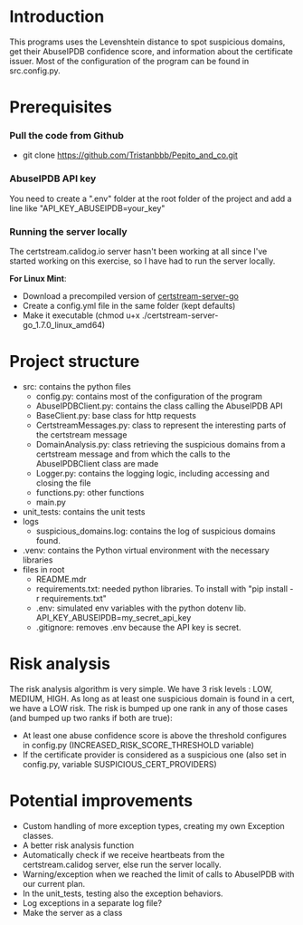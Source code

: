 
# Introduction
This programs uses the Levenshtein distance to spot suspicious domains, get their AbuseIPDB confidence score,
and information about the certificate issuer.
Most of the configuration of the program can be found in src.config.py.

# Prerequisites
### Pull the code from Github
- git clone https://github.com/Tristanbbb/Pepito_and_co.git

### AbuseIPDB API key
You need to create a ".env" folder at the root folder of the project and add a line like "API_KEY_ABUSEIPDB=your_key"
### Running the server locally
The certstream.calidog.io server hasn't been working at all since I've started working on this exercise, so I have had to run the server locally.

**For Linux Mint**:
- Download a precompiled version of [certstream-server-go](https://github.com/d-Rickyy-b/certstream-server-go)
- Create a config.yml file in the same folder (kept defaults)
- Make it executable (chmod u+x ./certstream-server-go_1.7.0_linux_amd64)

# Project structure
- src: contains the python files
  - config.py: contains most of the configuration of the program
  - AbuseIPDBClient.py: contains the class calling the AbuseIPDB API
  - BaseClient.py: base class for http requests
  - CertstreamMessages.py: class to represent the interesting parts of the certstream message
  - DomainAnalysis.py: class retrieving the suspicious domains from a certstream message and from which the calls to the AbuseIPDBClient class are made
  - Logger.py: contains the logging logic, including accessing and closing the file
  - functions.py: other functions
  - main.py
- unit_tests: contains the unit tests
- logs
  - suspicious_domains.log: contains the log of suspicious domains found.
- .venv: contains the Python virtual environment with the necessary libraries
- files in root
  - README.mdr
  - requirements.txt: needed python libraries. To install with "pip install -r requirements.txt"
  - .env: simulated env variables with the python dotenv lib. API_KEY_ABUSEIPDB=my_secret_api_key
  - .gitignore: removes .env because the API key is secret.

# Risk analysis
The risk analysis algorithm is very simple. We have 3 risk levels : LOW, MEDIUM, HIGH.
As long as at least one suspicious domain is found in a cert, we have a LOW risk.
The risk is bumped up one rank in any of those cases (and bumped up two ranks if both are true):
- At least one abuse confidence score is above the threshold configures in config.py (INCREASED_RISK_SCORE_THRESHOLD variable)
- If the certificate provider is considered as a suspicious one (also set in config.py, variable SUSPICIOUS_CERT_PROVIDERS)

# Potential improvements
- Custom handling of more exception types, creating my own Exception classes.
- A better risk analysis function
- Automatically check if we receive heartbeats from the certstream.calidog server, else run the server locally.
- Warning/exception when we reached the limit of calls to AbuseIPDB with our current plan.
- In the unit_tests, testing also the exception behaviors.
- Log exceptions in a separate log file?
- Make the server as a class